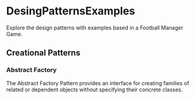 # DesingPatternsExamples

Explore the design patterns with examples based in a Football Manager Game.

## Creational Patterns

### Abstract Factory

The Abstract Factory Pattern provides an interface for creating families of related or dependent objects without specifying their concrete classes.